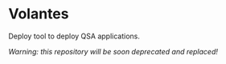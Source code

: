 # Volantes

Deploy tool to deploy QSA applications.

_Warning: this repository will be soon deprecated and replaced!_
